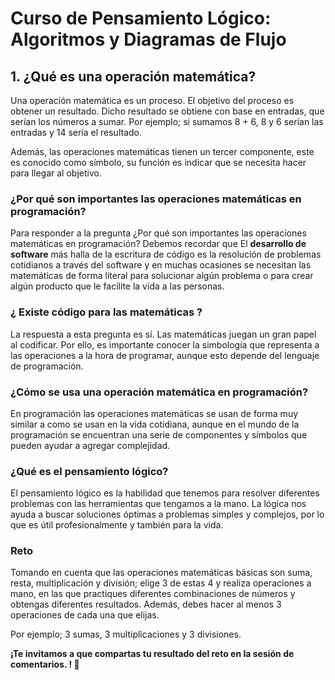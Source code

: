 # Curso de Pensamiento Lógico: Algoritmos y Diagramas de Flujo

## **1.** ¿Qué es una operación matemática?

Una operación matemática es un proceso. El objetivo del proceso es obtener un resultado. Dicho resultado se obtiene con base en entradas, que serían los números a sumar. Por ejemplo; si sumamos 8 + 6, 8 y 6 serían las entradas y 14 sería el resultado.

Además, las operaciones matemáticas tienen un tercer componente, este es conocido como símbolo, su función es indicar que se necesita hacer para llegar al objetivo.

### ¿Por qué son importantes las operaciones matemáticas en programación?

Para responder a la pregunta ¿Por qué son importantes las operaciones matemáticas en programación? Debemos recordar que El **desarrollo de software** más halla de la escritura de código es la resolución de problemas cotidianos a través del software y en muchas ocasiones se necesitan las matemáticas de forma literal para solucionar algún problema o para crear algún producto que le facilite la vida a las personas.

### ¿ Existe código para las matemáticas ?

La respuesta a esta pregunta es sí. Las matemáticas juegan un gran papel al codificar. Por ello, es importante conocer la simbología que representa a las operaciones a la hora de programar, aunque esto depende del lenguaje de programación.

### ¿Cómo se usa una operación matemática en programación?

En programación las operaciones matemáticas se usan de forma muy similar a como se usan en la vida cotidiana, aunque en el mundo de la programación se encuentran una serie de componentes y símbolos que pueden ayudar a agregar complejidad.

### ¿Qué es el pensamiento lógico?

El pensamiento lógico es la habilidad que tenemos para resolver diferentes problemas con las herramientas que tengamos a la mano. La lógica nos ayuda a buscar soluciones óptimas a problemas simples y complejos, por lo que es útil profesionalmente y también para la vida.

### Reto

Tomando en cuenta que las operaciones matemáticas básicas son suma, resta, multiplicación y división; elige 3 de estas 4 y realiza operaciones a mano, en las que practiques diferentes combinaciones de números y obtengas diferentes resultados. Además, debes hacer al menos 3 operaciones de cada una que elijas.

Por ejemplo; 3 sumas, 3 multiplicaciones y 3 divisiones.

**¡Te invitamos a que compartas tu resultado del reto en la sesión de comentarios. ! 💚**